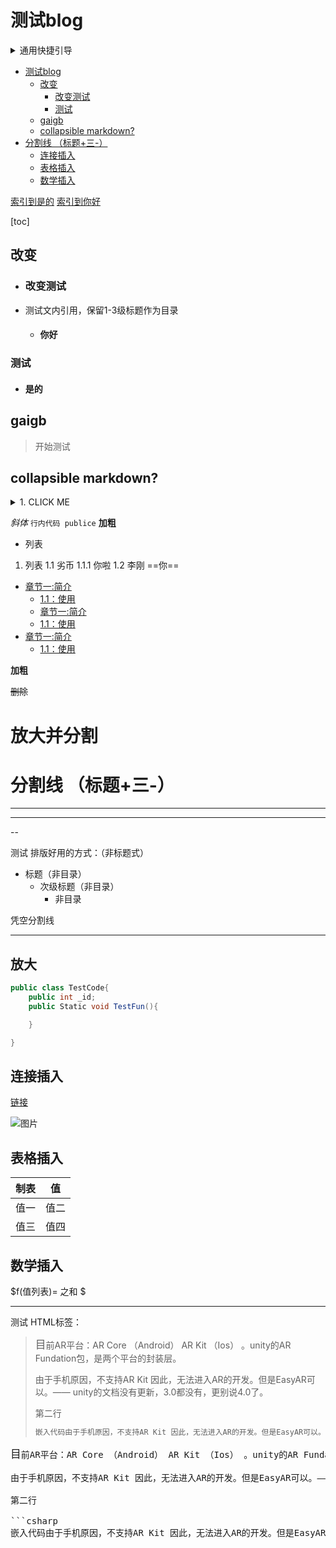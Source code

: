 # 测试blog
<details>
 <summary>通用快捷引导</summary>

[主页目录](../../README.html)~~[MD](../../README.md)~~
</details>


<!-- TOC -->

- [测试blog](#测试blog)
    - [改变](#改变)
        - [改变测试](#改变测试)
        - [测试](#测试)
    - [gaigb](#gaigb)
    - [collapsible markdown?](#collapsible-markdown)
- [分割线 （标题+三-）](#分割线-标题三-)
    - [连接插入](#连接插入)
    - [表格插入](#表格插入)
    - [数学插入](#数学插入)

<!-- /TOC -->
[索引到是的](#是的)
[索引到你好](#你好)

[toc]
## 改变
- ### 改变测试
- 测试文内引用，保留1-3级标题作为目录
    - #### 你好
### 测试
- #### 是的

## gaigb 
> 开始测试


## collapsible markdown?

 <details>
 <summary>1. CLICK ME</summary>

一定要空一行
[链接](../../README.md)
</details>

*斜体*
`行内代码 publice` 
**加粗**
* 列表
1. 列表
   1.1 劣币
   1.1.1 你啦
1.2 李刚
==你==
- [章节一:简介](../../README.html)
    - [1.1：使用](../../README.html)
    - [章节一:简介](../../README.html)
    - [1.1：使用](../../README.html)
- [章节一:简介](../../README.html)
    - [1.1：使用](../../README.html)



**加粗**

~~删除~~

放大并分割
==

# 分割线 （标题+三-）
----
---
--

测试 排版好用的方式：（非标题式）

- 标题（非目录）
    - 次级标题（非目录）
        - 非目录
        
凭空分割线
- - -


放大
--

```csharp
public class TestCode{
    public int _id;
    public Static void TestFun(){

    }

}
```
## 连接插入
[链接](../../README.html)

![图片](../../UnGit/Textrue/Test/mul.jpg)
## 表格插入
|制表|值|
|-|-|
|值一|值二|
|值三|值四|
## 数学插入
$f(值列表)= 之和  $


- - -
测试 HTML标签：

<blockquote>
<big>目</big>前AR平台：AR Core （Android） AR Kit （Ios） 。unity的AR Fundation包，是两个平台的封装层。

由于手机原因，不支持AR Kit 因此，无法进入AR的开发。但是EasyAR可以。—— unity的文档没有更新，3.0都没有，更别说4.0了。

第二行

```csharp
嵌入代码由于手机原因，不支持AR Kit 因此，无法进入AR的开发。但是EasyAR可以。—— unity的文档没有更新，3.0都没有，更别说4.0了。由于手机原因，不支持AR Kit 因此，无法进入AR的开发。但是EasyAR可以。—— unity的文档没有更新，3.0都没有，更别说4.0了。
```
</blockquote>

<pre width="66">
<big>目</big>前AR平台：AR Core （Android） AR Kit （Ios） 。unity的AR Fundation包，是两个平台的封装层。

由于手机原因，不支持AR Kit 因此，无法进入AR的开发。但是EasyAR可以。—— unity的文档没有更新，3.0都没有，更别说4.0了。

第二行

```csharp
嵌入代码由于手机原因，不支持AR Kit 因此，无法进入AR的开发。但是EasyAR可以。—— unity的文档没有更新，3.0都没有，更别说4.0了。由于手机原因，不支持AR Kit 因此，无法进入AR的开发。但是EasyAR可以。—— unity的文档没有更新，3.0都没有，更别说4.0了。
</pre>

